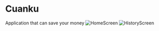 # Cuanku
Application that can save your money
![HomeScreen](https://dipena.com/flutter/assets/images/cuanku1.png)
![HistoryScreen](https://dipena.com/flutter/assets/images/cuanku2.png)
